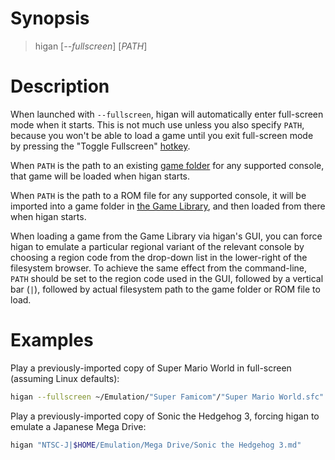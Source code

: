 
# Synopsis

> higan [*\-\-fullscreen*] [*PATH*]

# Description

When launched with `--fullscreen`,
higan will automatically enter full-screen mode
when it starts.
This is not much use unless you also specify `PATH`,
because you won't be able to load a game
until you exit full-screen mode
by pressing the "Toggle Fullscreen"
[hotkey](higan-config.md#hotkeys).

When `PATH` is the path to an existing
[game folder](../concepts/game-folders.md)
for any supported console,
that game will be loaded when higan starts.

When `PATH` is the path to a ROM file
for any supported console,
it will be imported into a game folder in
[the Game Library](../concepts/game-library.md),
and then loaded from there when higan starts.

When loading a game from the Game Library
via higan's GUI,
you can force higan to emulate a particular regional variant
of the relevant console by
choosing a region code from the drop-down list
in the lower-right of the filesystem browser.
To achieve the same effect from the command-line,
`PATH` should be set to the region code used in the GUI,
followed by a vertical bar (`|`),
followed by actual filesystem path
to the game folder or ROM file to load.

# Examples

Play a previously-imported copy of Super Mario World
in full-screen (assuming Linux defaults):

```sh
higan --fullscreen ~/Emulation/"Super Famicom"/"Super Mario World.sfc"
```

Play a previously-imported copy of Sonic the Hedgehog 3,
forcing higan to emulate a Japanese Mega Drive:

```sh
higan "NTSC-J|$HOME/Emulation/Mega Drive/Sonic the Hedgehog 3.md"
```

